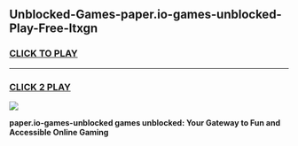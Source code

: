 
## Unblocked-Games-paper.io-games-unblocked-Play-Free-ltxgn
<h3>
<a href="https://premium76.site?title=paper.io-games-unblocked&ref=19M">CLICK TO PLAY</a></h3>
<hr>

<h3>
<a href="https://premium76.site?title=paper.io-games-unblocked&ref=19M">CLICK 2 PLAY</a>
  
</h3>

<a href="https://premium76.site?title=paper.io-games-unblocked&ref=19M"><img src="https://clearcache.store/games.png"></a>


**paper.io-games-unblocked games unblocked: Your Gateway to Fun and Accessible Online Gaming**
